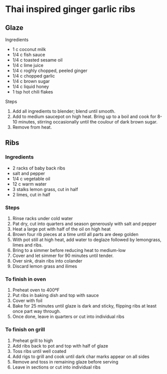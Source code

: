 # Thai inspired ginger garlic ribs

## Glaze

Ingredients

* 1 c coconut milk
* 1/4 c fish sauce
* 1/4 c toasted sesame oil
* 1/4 c lime juice
* 1/4 c roghly chopped, peeled ginger
* 1/4 c chopped garlic
* 1/4 c brown sugar
* 1/4 c liquid honey
* 1 tsp hot chili flakes

Steps

1. Add all ingredients to blender; blend until smooth.
2. Add to medium saucepot on high heat. Bring up to a boil and cook for 8-10 minutes, stirring occasionally until the coulour of dark brown sugar.
3. Remove from heat.

## Ribs

### Ingredients

* 2 racks of baby back ribs
* salt and pepper
* 1/4 c vegetable oil
* 12 c warm water
* 3 stalks lemon grass, cut in half
* 2 limes, cut in half

### Steps

1. Rinse racks under cold water
2. Pat dry, cut into quarters and season generously with salt and pepper
3. Heat a large pot with half of the oil on high heat
4. Brown four rib pieces at a time until all parts are deep golden
5. With pot still at high heat, add water to deglaze followed by lemongrass, limes and ribs.
6. Bring to a simmer before reducing heat to medium-low
7. Cover and let simmer for 90 minutes until tender.
8. Over sink, drain ribs into colander
9. Discard lemon grass and ilimes

### To finish in oven

1. Preheat oven to 400ºF
2. Put ribs in baking dish and top with sauce
3. Cover with foil
4. Bake for 25 minutes until glaze is dark and sticky, flipping ribs at least once part way through.
5. Once done, leave in quarters or cut into individual ribs

### To finish on grill

1. Preheat grill to high
2. Add ribs back to pot and top with half of glaze
3. Toss ribs until well coated
4. Add rigs to grill and cook until dark char marks appear on all sides
5. Remove and toss in remaining glaze before serving
6. Leave in sections or cut into individual ribs



